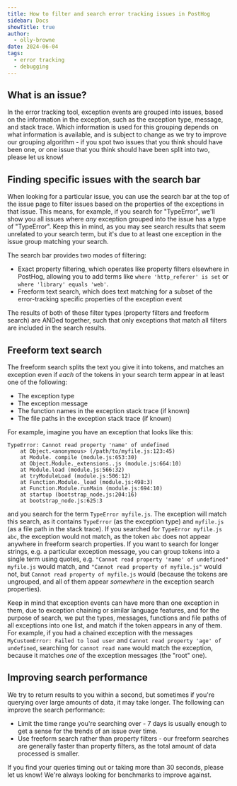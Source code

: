 ```yaml
---
title: How to filter and search error tracking issues in PostHog
sidebar: Docs
showTitle: true
author:
  - olly-browne
date: 2024-06-04
tags:
  - error tracking
  - debugging
---
```


## What is an issue?

In the error tracking tool, exception events are grouped into issues, based on the information in the exception, such as the exception type, message, and stack trace. Which information is used for this grouping depends on what information is available, and is subject to change as we try to improve our grouping algorithm - if you spot two issues that you think should have been one, or one issue that you think should have been split into two, please let us know!

## Finding specific issues with the search bar

When looking for a particular issue, you can use the search bar at the top of the issue page to filter issues based on the properties of the exceptions in that issue. This means, for example, if you search for "TypeError", we'll show you all issues where *any* exception grouped into the issue has a type of "TypeError". Keep this in mind, as you may see search results that seem unrelated to your search term, but it's due to at least one exception in the issue group matching your search.

The search bar provides two modes of filtering:
- Exact property filtering, which operates like property filters elsewhere in PostHog, allowing you to add terms like `where 'http_referer' is set` or `where 'library' equals 'web'`.
- Freeform text search, which does text matching for a subset of the error-tracking specific properties of the exception event

The results of both of these filter types (property filters and freeform search) are ANDed together, such that only exceptions that match all filters are included in the search results.

## Freeform text search

The freeform search splits the text you give it into tokens, and matches an exception even if *each* of the tokens in your search term appear in at least one of the following:
- The exception type
- The exception message
- The function names in the exception stack trace (if known)
- The file paths in the exception stack trace (if known)

For example, imagine you have an exception that looks like this:

```
TypeError: Cannot read property 'name' of undefined
    at Object.<anonymous> (/path/to/myfile.js:123:45)
    at Module._compile (module.js:653:30)
    at Object.Module._extensions..js (module.js:664:10)
    at Module.load (module.js:566:32)
    at tryModuleLoad (module.js:506:12)
    at Function.Module._load (module.js:498:3)
    at Function.Module.runMain (module.js:694:10)
    at startup (bootstrap_node.js:204:16)
    at bootstrap_node.js:625:3
```

and you search for the term `TypeError myfile.js`. The exception will match this search, as it contains `TypeError` (as the exception type) and `myfile.js` (as a file path in the stack trace). If you searched for `TypeError myfile.js abc`, the exception would not match, as the token `abc` does not appear anywhere in freeform search properties. If you want to search for longer strings, e.g. a particular exception message, you can group tokens into a single term using quotes, e.g. `"Cannot read property 'name' of undefined" myfile.js` would match, and `"Cannot read property of myfile.js"` would not, but `Cannot read property of myfile.js` would (because the tokens are ungrouped, and all of them appear *somewhere* in the exception search properties).

Keep in mind that exception events can have more than one exception in them, due to exception chaining or similar language features, and for the purpose of search, we put the types, messages, functions and file paths of all exceptions into one list, and match if the token appears in any of them. For example, if you had a chained exception with the messages `MyCustomError: Failed to load user` and `Cannot read property 'age' of undefined`, searching for `cannot read name` would match the exception, because it matches *one* of the exception messages (the "root" one).

## Improving search performance

We try to return results to you within a second, but sometimes if you're querying over large amounts of data, it may take longer. The following can improve the search performance:

- Limit the time range you're searching over - 7 days is usually enough to get a sense for the trends of an issue over time.
- Use freeform search rather than property filters - our freeform searches are generally faster than property filters, as the total amount of data processed is smaller.

If you find your queries timing out or taking more than 30 seconds, please let us know! We're always looking for benchmarks to improve against.

<NewsletterForm />
